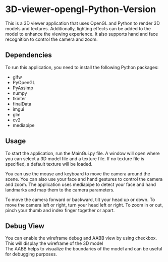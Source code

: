 # 3D-viewer-opengl-Python-Version

This is a 3D viewer application that uses OpenGL and Python to render 3D models and textures. 
Additionally, lighting effects can be added to the model to enhance the viewing experience.
It also supports hand and face recognition to control the camera and zoom.


## Dependencies

To run this application, you need to install the following Python packages:

- glfw
- PyOpenGL
- PyAssimp
- numpy
- tkinter
- finalData
- imgui
- glm
- cv2
- mediapipe

## Usage

To start the application, run the MainGui.py file.
A window will open where you can select a 3D model file and a texture file. 
If no texture file is specified, a default texture will be loaded.

You can use the mouse and keyboard to move the camera around the scene.
You can also use your face and hand gestures to control the camera and zoom. 
The application uses mediapipe to detect your face and hand landmarks and map them to the camera parameters.

To move the camera forward or backward, tilt your head up or down. To move the camera left or right, turn your head left or right. 
To zoom in or out, pinch your thumb and index finger together or apart.


## Debug View

You can enable the wireframe debug and AABB view by using checkbox.
This will display the wireframe of the 3D model  
The AABB helps to visualize the boundaries of the model and can be useful for debugging purposes.
